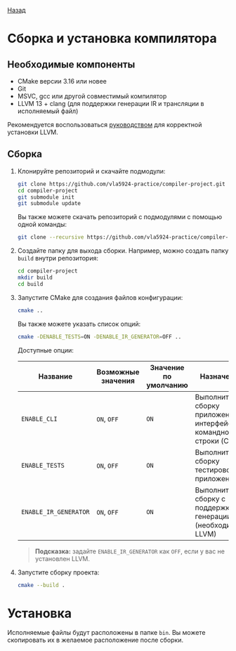 [Назад](README.md)

# Сборка и установка компилятора


## Необходимые компоненты

* CMake версии 3.16 или новее
* Git
* MSVC, gcc или другой совместимый компилятор
* LLVM 13 + clang (для поддержки генерации IR и трансляции в исполняемый файл)

Рекомендуется воспользоваться [руководством](llvm.md) для корректной установки LLVM.


## Сборка

1. Клонируйте репозиторий и скачайте подмодули:
   ```sh
   git clone https://github.com/vla5924-practice/compiler-project.git
   cd compiler-project
   git submodule init
   git submodule update
   ```

   Вы также можете скачать репозиторий с подмодулями с помощью одной команды:
   ```sh
   git clone --recursive https://github.com/vla5924-practice/compiler-project.git
   ```
2. Создайте папку для выхода сборки. Например, можно создать папку `build` внутри репозитория:
   ```sh
   cd compiler-project
   mkdir build
   cd build
   ```
3. Запустите CMake для создания файлов конфигурации:
   ```sh
   cmake ..
   ```

   Вы также можете указать список опций:
   ```sh
   cmake -DENABLE_TESTS=ON -DENABLE_IR_GENERATOR=OFF ..
   ```

   Доступные опции:

   Название | Возможные значения | Значение по умолчанию | Назначение
   -------- | ------------------ | --------------------- | ----------
   `ENABLE_CLI`          | `ON`, `OFF` | `ON` | Выполнить сборку приложения с интерфейсом командной строки (CLI)
   `ENABLE_TESTS`        | `ON`, `OFF` | `ON` | Выполнить сборку тестировочных приложений
   `ENABLE_IR_GENERATOR` | `ON`, `OFF` | `ON` | Выполнить сборку с поддержкой генерации IR (необходим LLVM)

   > **Подсказка:** задайте `ENABLE_IR_GENERATOR` как `OFF`, если у вас не установлен LLVM.
4. Запустите сборку проекта:
   ```sh
   cmake --build .
   ```


# Установка

Исполняемые файлы будут расположены в папке `bin`. Вы можете скопировать их в желаемое расположение после сборки.
